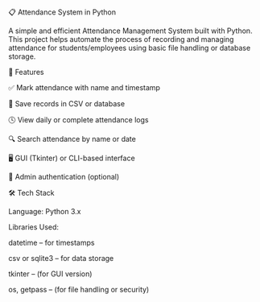 📋 Attendance System in Python

A simple and efficient Attendance Management System built with Python. This project helps automate the process of recording and managing attendance for students/employees using basic file handling or database storage.

🚀 Features

✅ Mark attendance with name and timestamp

🧾 Save records in CSV or database

🕓 View daily or complete attendance logs

🔍 Search attendance by name or date

🖥️ GUI (Tkinter) or CLI-based interface

🔐 Admin authentication (optional)




🛠️ Tech Stack

Language: Python 3.x

Libraries Used:

datetime – for timestamps

csv or sqlite3 – for data storage

tkinter – (for GUI version)

os, getpass – (for file handling or security)



